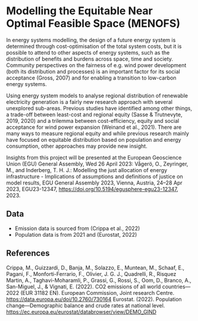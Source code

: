 # Modelling the Equitable Near Optimal Feasible Space (MENOFS)

In energy systems modelling, the design of a future energy system is determined through cost-optimisation of the total system costs, but it is possible to attend to other aspects of energy systems, such as the distribution of benefits and burdens across space, time and society. Community perspectives on the fairness of e.g. wind power development (both its distribution and processes) is an important factor for its social acceptance (Gross, 2007) and for enabling a transition to low-carbon energy systems.

Using energy system models to analyse regional distribution of renewable electricity generation is a fairly new research approach with several unexplored sub-areas. Previous studies have identified among other things, a trade-off between least-cost and regional equity (Sasse & Trutnevyte, 2019, 2020) and a trilemma between cost-efficiency, equity and social acceptance for wind power expansion (Weinand et al., 2021). There are many ways to measure regional equity and while previous research mainly have focused on equitable distribution based on population and energy consumption, other approaches may provide new insight.

Insights from this project will be presented at the European Geoscience Union (EGU) General Assembly, Wed 26 April 2023:
Vågerö, O., Zeyringer, M., and Inderberg, T. H. J.: Modelling the just allocation of energy infrastructure - Implications of assumptions and definitions of justice on model results, EGU General Assembly 2023, Vienna, Austria, 24–28 Apr 2023, EGU23-12347, https://doi.org/10.5194/egusphere-egu23-12347, 2023. 

## Data

* Emission data is sourced from (Crippa et al., 2022)
* Population data is from 2021 and (Eurostat, 2022)
## References
Crippa, M., Guizzardi, D., Banja, M., Solazzo, E., Muntean, M., Schaaf, E., Pagani, F., Monforti-Ferrario, F., Olivier, J. G. J., Quadrelli, R., Risquez  Martin, A., Taghavi-Moharamli, P., Grassi, G., Rossi, S., Oom, D., Branco, A., San-Miguel, J., & Vignati, E. (2022). CO2 emissions of all world countries—2022 (EUR 31182 EN). European Commission, Joint research Centre. https://data.europa.eu/doi/10.2760/730164
Eurostat. (2022). Population change—Demographic balance and crude rates at national level. https://ec.europa.eu/eurostat/databrowser/view/DEMO_GIND


